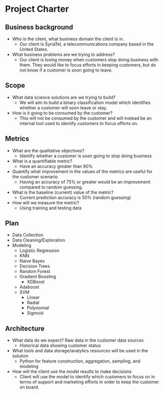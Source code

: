 # Project Charter

## Business background

- Who is the client, what business domain the client is in.
  - Our client is SyriaTel, a telecommunications company based in the United States.
- What business problems are we trying to address?
  - Our client is losing money when customers stop doing business with them.
    They would like to focus efforts in keeping customers, but do not know
    if a customer is soon going to leave.

## Scope
- What data science solutions are we trying to build?
  - We will aim to build a binary classification model which identifies whether
    a customer will soon leave or stay.
- How is it going to be consumed by the customer?
  - This will not be consumed by the customer and will instead be an internal
    tool used to identify customers to focus efforts on.

## Metrics
- What are the qualitative objectives?
  - Identify whether a customer is soon going to stop doing business
- What is a quantifiable metric?
  - Have an accuracy greater than 90%
- Quantify what improvement in the values of the metrics are useful for the customer scenario
  - Having an accuracy of 75% or greater would be an improvement compared to random guessing.
- What is the baseline (current) value of the metric?
  - Current prediction accuracy is 50% (random guessing)
- How will we measure the metric?
  - Using training and testing data

## Plan
- Data Collection
- Data Cleaning/Exploration
- Modeling
  - Logistic Regression
  - KNN
  - Naive Bayes
  - Decision Trees
  - Random Forest
  - Gradient Boosting
    - XGBoost
  - Adaboost
  - SVM
    - Linear
    - Radial
    - Polynomial
    - Sigmoid

## Architecture
- What data do we expect? Raw data in the customer data sources
  - Historical data showing customer status
- What tools and data storage/analytics resources will be used in the solution
  - Python for feature construction, aggregation, sampling, and modeling
- How will the client use the model results to make decisions
  - Client will use the model to identify which customers to focus on in terms of support and marketing
    efforts in order to keep the customer on board.

